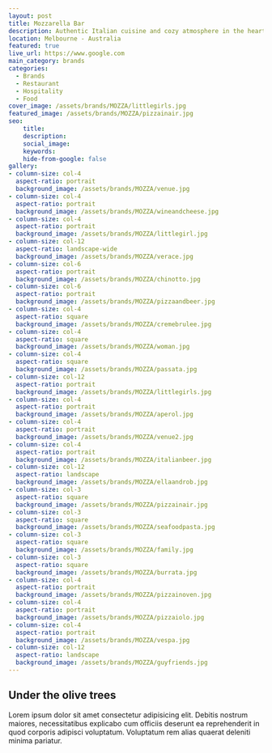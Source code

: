 ```yaml
---
layout: post
title: Mozzarella Bar
description: Authentic Italian cuisine and cozy atmosphere in the heart of Seddon 
location: Melbourne - Australia
featured: true
live_url: https://www.google.com
main_category: brands
categories:
  - Brands
  - Restaurant
  - Hospitality
  - Food
cover_image: /assets/brands/MOZZA/littlegirls.jpg
featured_image: /assets/brands/MOZZA/pizzainair.jpg
seo:
    title:
    description:
    social_image:
    keywords:
    hide-from-google: false 
gallery:
- column-size: col-4
  aspect-ratio: portrait
  background_image: /assets/brands/MOZZA/venue.jpg
- column-size: col-4
  aspect-ratio: portrait
  background_image: /assets/brands/MOZZA/wineandcheese.jpg
- column-size: col-4
  aspect-ratio: portrait
  background_image: /assets/brands/MOZZA/littlegirl.jpg
- column-size: col-12
  aspect-ratio: landscape-wide
  background_image: /assets/brands/MOZZA/verace.jpg
- column-size: col-6
  aspect-ratio: portrait
  background_image: /assets/brands/MOZZA/chinotto.jpg
- column-size: col-6
  aspect-ratio: portrait
  background_image: /assets/brands/MOZZA/pizzaandbeer.jpg
- column-size: col-4
  aspect-ratio: square
  background_image: /assets/brands/MOZZA/cremebrulee.jpg
- column-size: col-4
  aspect-ratio: square
  background_image: /assets/brands/MOZZA/woman.jpg
- column-size: col-4
  aspect-ratio: square
  background_image: /assets/brands/MOZZA/passata.jpg
- column-size: col-12
  aspect-ratio: portrait
  background_image: /assets/brands/MOZZA/littlegirls.jpg
- column-size: col-4
  aspect-ratio: portrait
  background_image: /assets/brands/MOZZA/aperol.jpg
- column-size: col-4
  aspect-ratio: portrait
  background_image: /assets/brands/MOZZA/venue2.jpg
- column-size: col-4
  aspect-ratio: portrait
  background_image: /assets/brands/MOZZA/italianbeer.jpg
- column-size: col-12
  aspect-ratio: landscape
  background_image: /assets/brands/MOZZA/ellaandrob.jpg
- column-size: col-3
  aspect-ratio: square
  background_image: /assets/brands/MOZZA/pizzainair.jpg
- column-size: col-3
  aspect-ratio: square
  background_image: /assets/brands/MOZZA/seafoodpasta.jpg
- column-size: col-3
  aspect-ratio: square
  background_image: /assets/brands/MOZZA/family.jpg
- column-size: col-3
  aspect-ratio: square
  background_image: /assets/brands/MOZZA/burrata.jpg
- column-size: col-4
  aspect-ratio: portrait
  background_image: /assets/brands/MOZZA/pizzainoven.jpg
- column-size: col-4
  aspect-ratio: portrait
  background_image: /assets/brands/MOZZA/pizzaiolo.jpg
- column-size: col-4
  aspect-ratio: portrait
  background_image: /assets/brands/MOZZA/vespa.jpg
- column-size: col-12
  aspect-ratio: landscape
  background_image: /assets/brands/MOZZA/guyfriends.jpg
---
```


## Under the olive trees

Lorem ipsum dolor sit amet consectetur adipisicing elit. Debitis nostrum maiores, necessitatibus explicabo cum officiis deserunt ea reprehenderit in quod corporis adipisci voluptatum. Voluptatum rem alias quaerat deleniti minima pariatur.


